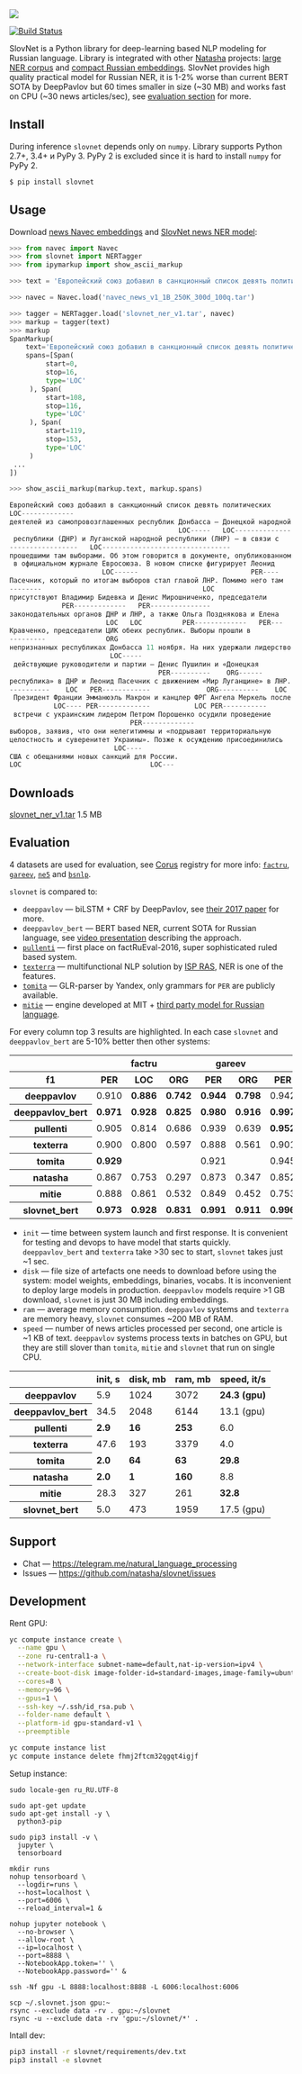 
<img src="https://github.com/natasha/natasha-logos/blob/master/slovnet.svg">

[![Build Status](https://travis-ci.org/natasha/slovnet.svg?branch=master)](https://travis-ci.org/natasha/slovnet)

SlovNet is a Python library for deep-learning based NLP modeling for Russian language. Library is integrated with other <a href="https://github.com/natasha/">Natasha</a> projects: <a href="https://github.com/natasha/nerus">large NER corpus</a> and <a href="https://github.com/natasha/navec">compact Russian embeddings</a>. SlovNet provides high quality practical model for Russian NER, it is 1-2% worse than current BERT SOTA by DeepPavlov but 60 times smaller in size (~30 MB) and works fast on CPU (~30 news articles/sec), see <a href="#evaluation">evaluation section</a> for more.

## Install

During inference `slovnet` depends only on `numpy`. Library supports Python 2.7+, 3.4+ и PyPy 3. PyPy 2 is excluded since it is hard to install `numpy` for PyPy 2.

```bash
$ pip install slovnet
```

## Usage

Download <a href="https://github.com/natasha/navec#downloads">news Navec embeddings</a> and <a href="#downloads">SlovNet news NER model</a>:

```python
>>> from navec import Navec
>>> from slovnet import NERTagger
>>> from ipymarkup import show_ascii_markup

>>> text = 'Европейский союз добавил в санкционный список девять политических деятелей из самопровозглашенных республик Донбасса — Донецкой народной республики (ДНР) и Луганской народной республики (ЛНР) — в связи с прошедшими там выборами. Об этом говорится в документе, опубликованном в официальном журнале Евросоюза. В новом списке фигурирует Леонид Пасечник, который по итогам выборов стал главой ЛНР. Помимо него там присутствуют Владимир Бидевка и Денис Мирошниченко, председатели законодательных органов ДНР и ЛНР, а также Ольга Позднякова и Елена Кравченко, председатели ЦИК обеих республик. Выборы прошли в непризнанных республиках Донбасса 11 ноября. На них удержали лидерство действующие руководители и партии — Денис Пушилин и «Донецкая республика» в ДНР и Леонид Пасечник с движением «Мир Луганщине» в ЛНР. Президент Франции Эмманюэль Макрон и канцлер ФРГ Ангела Меркель после встречи с украинским лидером Петром Порошенко осудили проведение выборов, заявив, что они нелегитимны и «подрывают территориальную целостность и суверенитет Украины». Позже к осуждению присоединились США с обещаниями новых санкций для России.'

>>> navec = Navec.load('navec_news_v1_1B_250K_300d_100q.tar')

>>> tagger = NERTagger.load('slovnet_ner_v1.tar', navec)
>>> markup = tagger(text)
>>> markup
SpanMarkup(
    text='Европейский союз добавил в санкционный список девять политических деятелей из самопровозглашенных республик Донбасса — Донецкой народной республики (ДНР) и Луганской народной республики (ЛНР) — в связи с прошедшими там выборами. Об этом говорится в документе, опубликованном в официальном журнале Евросоюза. В новом списке фигурирует Леонид Пасечник, который по итогам выборов стал главой ЛНР. Помимо него там присутствуют Владимир Бидевка и Денис Мирошниченко, председатели законодательных органов ДНР и ЛНР, а также Ольга Позднякова и Елена Кравченко, председатели ЦИК обеих республик. Выборы прошли в непризнанных республиках Донбасса 11 ноября. На них удержали лидерство действующие руководители и партии — Денис Пушилин и «Донецкая республика» в ДНР и Леонид Пасечник с движением «Мир Луганщине» в ЛНР. Президент Франции Эмманюэль Макрон и канцлер ФРГ Ангела Меркель после встречи с украинским лидером Петром Порошенко осудили проведение выборов, заявив, что они нелегитимны и «подрывают территориальную целостность и суверенитет Украины». Позже к осуждению присоединились США с обещаниями новых санкций для России.',
    spans=[Span(
         start=0,
         stop=16,
         type='LOC'
     ), Span(
         start=108,
         stop=116,
         type='LOC'
     ), Span(
         start=119,
         stop=153,
         type='LOC'
     )
 ...
])

>>> show_ascii_markup(markup.text, markup.spans)

Европейский союз добавил в санкционный список девять политических 
LOC-------------                                                  
деятелей из самопровозглашенных республик Донбасса — Донецкой народной
                                          LOC-----   LOC--------------
 республики (ДНР) и Луганской народной республики (ЛНР) — в связи с 
-----------------   LOC--------------------------------             
прошедшими там выборами. Об этом говорится в документе, опубликованном
 в официальном журнале Евросоюза. В новом списке фигурирует Леонид 
                       LOC------                            PER----
Пасечник, который по итогам выборов стал главой ЛНР. Помимо него там 
--------                                        LOC                  
присутствуют Владимир Бидевка и Денис Мирошниченко, председатели 
             PER-------------   PER---------------               
законодательных органов ДНР и ЛНР, а также Ольга Позднякова и Елена 
                        LOC   LOC          PER-------------   PER---
Кравченко, председатели ЦИК обеих республик. Выборы прошли в 
---------               ORG                                  
непризнанных республиках Донбасса 11 ноября. На них удержали лидерство
                         LOC-----                                     
 действующие руководители и партии — Денис Пушилин и «Донецкая 
                                     PER----------    ORG------
республика» в ДНР и Леонид Пасечник с движением «Мир Луганщине» в ЛНР.
----------    LOC   PER------------              ORG----------    LOC 
 Президент Франции Эмманюэль Макрон и канцлер ФРГ Ангела Меркель после
           LOC---- PER-------------           LOC PER-----------      
 встречи с украинским лидером Петром Порошенко осудили проведение 
                              PER-------------                    
выборов, заявив, что они нелегитимны и «подрывают территориальную 
целостность и суверенитет Украины». Позже к осуждению присоединились 
                          LOC----                                    
США с обещаниями новых санкций для России.
LOC                                LOC--- 

```

## Downloads

<a href="https://github.com/natasha/slovnet/releases/download/v0.0.0/slovnet_ner_v1.tar">slovnet_ner_v1.tar</a> 1.5 MB

## Evaluation

4 datasets are used for evaluation, see <a href="https://github.com/natasha/corus">Corus</a> registry for more info: <a href="https://github.com/natasha/corus#load_factru"><code>factru</code></a>, <a href="https://github.com/natasha/corus#load_gareev"><code>gareev</code></a>, <a href="https://github.com/natasha/corus#load_ne5"><code>ne5</code></a> and <a href="https://github.com/natasha/corus#load_bsnlp"><code>bsnlp</code></a>.

`slovnet` is compared to:

* `deeppavlov` — biLSTM + CRF by DeepPavlov, see <a href="https://arxiv.org/pdf/1709.09686.pdf">their 2017 paper</a> for more.
* `deeppavlov_bert` — BERT based NER, current SOTA for Russian language, see <a href="https://www.youtube.com/watch?v=eKTA8i8s-zs">video presentation</a> describing the approach.
* <a href="http://pullenti.ru/">`pullenti`</a> — first place on factRuEval-2016, super sophisticated ruled based system.
* <a href="https://texterra.ispras.ru">`texterra`</a> — multifunctional NLP solution by <a href="https://www.ispras.ru/">ISP RAS</a>, NER is one of the features.
* <a href="https://github.com/yandex/tomita-parser/">`tomita`</a> — GLR-parser by Yandex, only grammars for `PER` are publicly available.
* <a href="https://github.com/mit-nlp/MITIE">`mitie`</a> — engine developed at MIT + <a href="http://lang.org.ua/en/models/">third party model for Russian language</a>.

For every column top 3 results are highlighted. In each case `slovnet` and `deeppavlov_bert` are 5-10% better then other systems:

<!--- ner1 --->
<table border="0" class="dataframe">
  <thead>
    <tr>
      <th></th>
      <th colspan="3" halign="left">factru</th>
      <th colspan="2" halign="left">gareev</th>
      <th colspan="3" halign="left">ne5</th>
      <th colspan="3" halign="left">bsnlp</th>
    </tr>
    <tr>
      <th>f1</th>
      <th>PER</th>
      <th>LOC</th>
      <th>ORG</th>
      <th>PER</th>
      <th>ORG</th>
      <th>PER</th>
      <th>LOC</th>
      <th>ORG</th>
      <th>PER</th>
      <th>LOC</th>
      <th>ORG</th>
    </tr>
  </thead>
  <tbody>
    <tr>
      <th>deeppavlov</th>
      <td>0.910</td>
      <td><b>0.886</b></td>
      <td><b>0.742</b></td>
      <td><b>0.944</b></td>
      <td><b>0.798</b></td>
      <td>0.942</td>
      <td><b>0.919</b></td>
      <td><b>0.881</b></td>
      <td>0.866</td>
      <td>0.767</td>
      <td><b>0.624</b></td>
    </tr>
    <tr>
      <th>deeppavlov_bert</th>
      <td><b>0.971</b></td>
      <td><b>0.928</b></td>
      <td><b>0.825</b></td>
      <td><b>0.980</b></td>
      <td><b>0.916</b></td>
      <td><b>0.997</b></td>
      <td><b>0.990</b></td>
      <td><b>0.976</b></td>
      <td><b>0.954</b></td>
      <td><b>0.840</b></td>
      <td><b>0.741</b></td>
    </tr>
    <tr>
      <th>pullenti</th>
      <td>0.905</td>
      <td>0.814</td>
      <td>0.686</td>
      <td>0.939</td>
      <td>0.639</td>
      <td><b>0.952</b></td>
      <td>0.862</td>
      <td>0.683</td>
      <td><b>0.900</b></td>
      <td>0.769</td>
      <td>0.566</td>
    </tr>
    <tr>
      <th>texterra</th>
      <td>0.900</td>
      <td>0.800</td>
      <td>0.597</td>
      <td>0.888</td>
      <td>0.561</td>
      <td>0.901</td>
      <td>0.777</td>
      <td>0.594</td>
      <td>0.858</td>
      <td>0.783</td>
      <td>0.548</td>
    </tr>
    <tr>
      <th>tomita</th>
      <td><b>0.929</b></td>
      <td></td>
      <td></td>
      <td>0.921</td>
      <td></td>
      <td>0.945</td>
      <td></td>
      <td></td>
      <td>0.881</td>
      <td></td>
      <td></td>
    </tr>
    <tr>
      <th>natasha</th>
      <td>0.867</td>
      <td>0.753</td>
      <td>0.297</td>
      <td>0.873</td>
      <td>0.347</td>
      <td>0.852</td>
      <td>0.709</td>
      <td>0.394</td>
      <td>0.836</td>
      <td>0.755</td>
      <td>0.350</td>
    </tr>
    <tr>
      <th>mitie</th>
      <td>0.888</td>
      <td>0.861</td>
      <td>0.532</td>
      <td>0.849</td>
      <td>0.452</td>
      <td>0.753</td>
      <td>0.642</td>
      <td>0.432</td>
      <td>0.736</td>
      <td><b>0.801</b></td>
      <td>0.524</td>
    </tr>
    <tr>
      <th>slovnet_bert</th>
      <td><b>0.973</b></td>
      <td><b>0.928</b></td>
      <td><b>0.831</b></td>
      <td><b>0.991</b></td>
      <td><b>0.911</b></td>
      <td><b>0.996</b></td>
      <td><b>0.989</b></td>
      <td><b>0.976</b></td>
      <td><b>0.960</b></td>
      <td><b>0.838</b></td>
      <td><b>0.733</b></td>
    </tr>
  </tbody>
</table>
<!--- ner1 --->

* `init` — time between system launch and first response. It is convenient for testing and devops to have model that starts quickly. `deeppavlov_bert` and `texterra` take >30 sec to start, `slovnet` takes just ~1 sec.
* `disk` — file size of artefacts one needs to download before using the system: model weights, embeddings, binaries, vocabs. It is inconvenient to deploy large models in production. `deeppavlov` models require >1 GB download, `slovnet` is just 30 MB including embeddings.
* `ram` — average memory consumption. `deeppavlov` systems and `texterra` are memory heavy, `slovnet` consumes ~200 MB of RAM.
* `speed` — number of news articles processed per second, one article is ~1 KB of text. `deeppavlov` systems process texts in batches on GPU, but they are still slover than `tomita`, `mitie` and `slovnet` that run on single CPU.

<!--- ner2 --->
<table border="0" class="dataframe">
  <thead>
    <tr style="text-align: right;">
      <th></th>
      <th>init, s</th>
      <th>disk, mb</th>
      <th>ram, mb</th>
      <th>speed, it/s</th>
    </tr>
  </thead>
  <tbody>
    <tr>
      <th>deeppavlov</th>
      <td>5.9</td>
      <td>1024</td>
      <td>3072</td>
      <td><b>24.3 (gpu)</b></td>
    </tr>
    <tr>
      <th>deeppavlov_bert</th>
      <td>34.5</td>
      <td>2048</td>
      <td>6144</td>
      <td>13.1 (gpu)</td>
    </tr>
    <tr>
      <th>pullenti</th>
      <td><b>2.9</b></td>
      <td><b>16</b></td>
      <td><b>253</b></td>
      <td>6.0</td>
    </tr>
    <tr>
      <th>texterra</th>
      <td>47.6</td>
      <td>193</td>
      <td>3379</td>
      <td>4.0</td>
    </tr>
    <tr>
      <th>tomita</th>
      <td><b>2.0</b></td>
      <td><b>64</b></td>
      <td><b>63</b></td>
      <td><b>29.8</b></td>
    </tr>
    <tr>
      <th>natasha</th>
      <td><b>2.0</b></td>
      <td><b>1</b></td>
      <td><b>160</b></td>
      <td>8.8</td>
    </tr>
    <tr>
      <th>mitie</th>
      <td>28.3</td>
      <td>327</td>
      <td>261</td>
      <td><b>32.8</b></td>
    </tr>
    <tr>
      <th>slovnet_bert</th>
      <td>5.0</td>
      <td>473</td>
      <td>1959</td>
      <td>17.5 (gpu)</td>
    </tr>
  </tbody>
</table>
<!--- ner2 --->

## Support

- Chat — https://telegram.me/natural_language_processing
- Issues — https://github.com/natasha/slovnet/issues

## Development

Rent GPU:

```bash
yc compute instance create \
  --name gpu \
  --zone ru-central1-a \
  --network-interface subnet-name=default,nat-ip-version=ipv4 \
  --create-boot-disk image-folder-id=standard-images,image-family=ubuntu-1804-lts-ngc,type=network-ssd,size=20 \
  --cores=8 \
  --memory=96 \
  --gpus=1 \
  --ssh-key ~/.ssh/id_rsa.pub \
  --folder-name default \
  --platform-id gpu-standard-v1 \
  --preemptible

yc compute instance list
yc compute instance delete fhmj2ftcm32qgqt4igjf

```

Setup instance:

```
sudo locale-gen ru_RU.UTF-8

sudo apt-get update
sudo apt-get install -y \
  python3-pip

sudo pip3 install -v \
  jupyter \
  tensorboard

mkdir runs
nohup tensorboard \
  --logdir=runs \
  --host=localhost \
  --port=6006 \
  --reload_interval=1 &

nohup jupyter notebook \
  --no-browser \
  --allow-root \
  --ip=localhost \
  --port=8888 \
  --NotebookApp.token='' \
  --NotebookApp.password='' &

ssh -Nf gpu -L 8888:localhost:8888 -L 6006:localhost:6006

scp ~/.slovnet.json gpu:~
rsync --exclude data -rv . gpu:~/slovnet
rsync -u --exclude data -rv 'gpu:~/slovnet/*' .

```

Intall dev:

```bash
pip3 install -r slovnet/requirements/dev.txt
pip3 install -e slovnet

```
